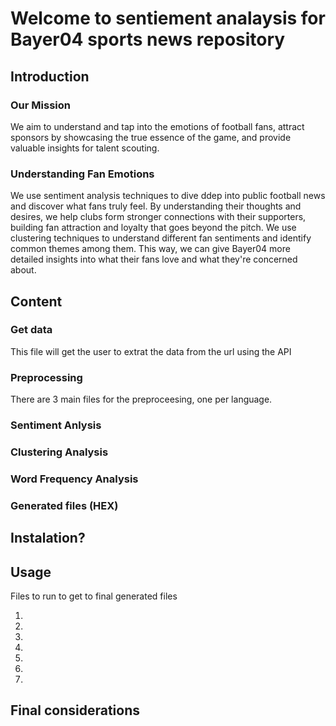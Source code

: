 # Welcome to sentiement analaysis for Bayer04 sports news repository

## Introduction

### Our Mission
We aim to understand and tap into the emotions of football fans, attract sponsors by showcasing the true essence of the game, and provide valuable insights for talent scouting.

### Understanding Fan Emotions
We use sentiment analysis techniques to dive ddep into public football news and discover what fans truly feel. By understanding their thoughts and desires, we help clubs form stronger connections with their supporters, building fan attraction and loyalty that goes beyond the pitch.
We use clustering techniques to understand different fan sentiments and identify common themes among them. This way, we can give Bayer04 more detailed insights into what their fans love and what they're concerned about.
 

## Content

### Get data
This file will get the user to extrat the data from the url using the API

### Preprocessing
There are 3 main files for the preproceesing, one per language. 

### Sentiment Anlysis

### Clustering Analysis

### Word Frequency Analysis

### Generated files (HEX)

## Instalation?

## Usage

Files to run to get to final generated files

1. 

2. 

3.

4.

5. 

6.

7. 


## Final considerations

